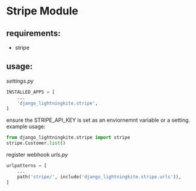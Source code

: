 # Stripe Module
## requirements:
 - stripe
 
## usage:

_settings.py_
```python
INSTALLED_APPS = [
    ...
    'django_lightningkite.stripe',
]
```
ensure the STRIPE_API_KEY is set as an enviornemnt variable or a setting.
example usage:
```python
from django_lightningkite.stripe import stripe
stripe.Customer.list()
```

register webhook
_urls.py_
```python
urlpatterns = [
    ...
    path('stripe/', include('django_lightningkite.stripe.urls')),
]
```
